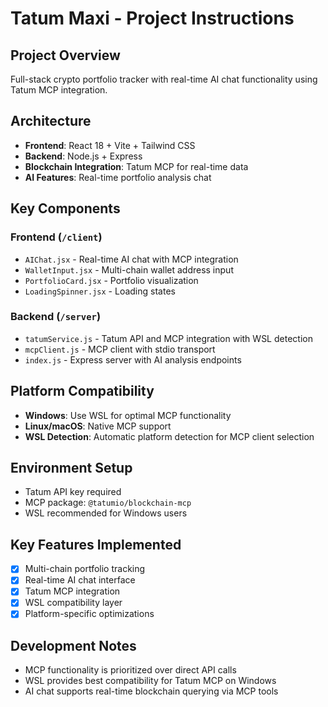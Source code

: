 # Tatum Maxi - Project Instructions

## Project Overview
Full-stack crypto portfolio tracker with real-time AI chat functionality using Tatum MCP integration.

## Architecture
- **Frontend**: React 18 + Vite + Tailwind CSS
- **Backend**: Node.js + Express
- **Blockchain Integration**: Tatum MCP for real-time data
- **AI Features**: Real-time portfolio analysis chat

## Key Components

### Frontend (`/client`)
- `AIChat.jsx` - Real-time AI chat with MCP integration
- `WalletInput.jsx` - Multi-chain wallet address input
- `PortfolioCard.jsx` - Portfolio visualization
- `LoadingSpinner.jsx` - Loading states

### Backend (`/server`)
- `tatumService.js` - Tatum API and MCP integration with WSL detection
- `mcpClient.js` - MCP client with stdio transport
- `index.js` - Express server with AI analysis endpoints

## Platform Compatibility
- **Windows**: Use WSL for optimal MCP functionality
- **Linux/macOS**: Native MCP support
- **WSL Detection**: Automatic platform detection for MCP client selection

## Environment Setup
- Tatum API key required
- MCP package: `@tatumio/blockchain-mcp`
- WSL recommended for Windows users

## Key Features Implemented
- [x] Multi-chain portfolio tracking
- [x] Real-time AI chat interface
- [x] Tatum MCP integration
- [x] WSL compatibility layer
- [x] Platform-specific optimizations

## Development Notes
- MCP functionality is prioritized over direct API calls
- WSL provides best compatibility for Tatum MCP on Windows
- AI chat supports real-time blockchain querying via MCP tools
